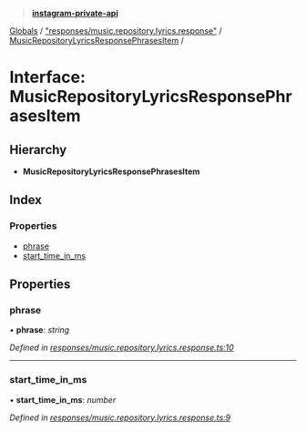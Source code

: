 > **[instagram-private-api](../README.md)**

[Globals](../README.md) / ["responses/music.repository.lyrics.response"](../modules/_responses_music_repository_lyrics_response_.md) / [MusicRepositoryLyricsResponsePhrasesItem](_responses_music_repository_lyrics_response_.musicrepositorylyricsresponsephrasesitem.md) /

# Interface: MusicRepositoryLyricsResponsePhrasesItem

## Hierarchy

* **MusicRepositoryLyricsResponsePhrasesItem**

## Index

### Properties

* [phrase](_responses_music_repository_lyrics_response_.musicrepositorylyricsresponsephrasesitem.md#phrase)
* [start_time_in_ms](_responses_music_repository_lyrics_response_.musicrepositorylyricsresponsephrasesitem.md#start_time_in_ms)

## Properties

###  phrase

• **phrase**: *string*

*Defined in [responses/music.repository.lyrics.response.ts:10](https://github.com/dilame/instagram-private-api/blob/173bc62/src/responses/music.repository.lyrics.response.ts#L10)*

___

###  start_time_in_ms

• **start_time_in_ms**: *number*

*Defined in [responses/music.repository.lyrics.response.ts:9](https://github.com/dilame/instagram-private-api/blob/173bc62/src/responses/music.repository.lyrics.response.ts#L9)*